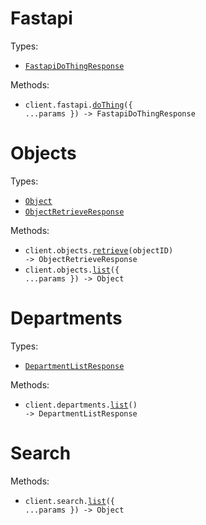 # Fastapi

Types:

- <code><a href="./src/resources/fastapi.ts">FastapiDoThingResponse</a></code>

Methods:

- <code title="post /fastapi">client.fastapi.<a href="./src/resources/fastapi.ts">doThing</a>({ ...params }) -> FastapiDoThingResponse</code>

# Objects

Types:

- <code><a href="./src/resources/objects.ts">Object</a></code>
- <code><a href="./src/resources/objects.ts">ObjectRetrieveResponse</a></code>

Methods:

- <code title="get /objects/{objectId}">client.objects.<a href="./src/resources/objects.ts">retrieve</a>(objectID) -> ObjectRetrieveResponse</code>
- <code title="get /objects">client.objects.<a href="./src/resources/objects.ts">list</a>({ ...params }) -> Object</code>

# Departments

Types:

- <code><a href="./src/resources/departments.ts">DepartmentListResponse</a></code>

Methods:

- <code title="get /departments">client.departments.<a href="./src/resources/departments.ts">list</a>() -> DepartmentListResponse</code>

# Search

Methods:

- <code title="get /search">client.search.<a href="./src/resources/search.ts">list</a>({ ...params }) -> Object</code>
